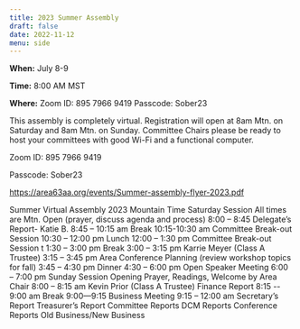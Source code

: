 ```yaml
---
title: 2023 Summer Assembly
draft: false
date: 2022-11-12
menu: side
---
```


**When:** July 8-9
<!--more-->

**Time:** 8:00 AM MST

**Where:** Zoom ID: 895 7966 9419   Passcode: Sober23


This assembly is completely virtual. Registration will open at 8am Mtn. on Saturday and 8am Mtn. on Sunday. Committee Chairs please be ready to host your committees with good Wi-Fi and a functional computer. 

Zoom ID: 895 7966 9419

Passcode: Sober23


https://area63aa.org/events/Summer-assembly-flyer-2023.pdf

Summer Virtual Assembly
2023
Mountain Time
Saturday Session  All times are Mtn. 
Open (prayer, discuss agenda and process)				8:00 – 8:45
Delegate’s Report- Katie B. 						8:45 – 10:15 am
Break									10:15-10:30 am
Committee Break-out Session					10:30 – 12:00 pm
Lunch									12:00 – 1:30 pm
Committee Break-out Session	t				1:30 – 3:00 pm
Break									3:00 – 3:15 pm
Karrie Meyer (Class A Trustee)					3:15 – 3:45 pm
Area Conference Planning (review workshop topics for fall)	3:45 – 4:30 pm
Dinner 									4:30 – 6:00 pm
Open Speaker Meeting						6:00 – 7:00 pm 
Sunday Session
Opening Prayer, Readings, Welcome by Area Chair			8:00 – 8:15 am
Kevin Prior (Class A Trustee) Finance Report			8:15 -- 9:00 am
Break									9:00—9:15
Business Meeting							9:15 – 12:00 am
Secretary’s Report
Treasurer’s Report 
Committee Reports
DCM Reports
Conference Reports
Old Business/New Business
